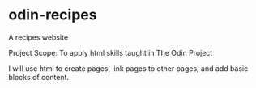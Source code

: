 # odin-recipes
A recipes website

Project Scope: To apply html skills taught in The Odin Project 

I will use html to create pages, link pages to other pages, and add basic blocks of content. 



